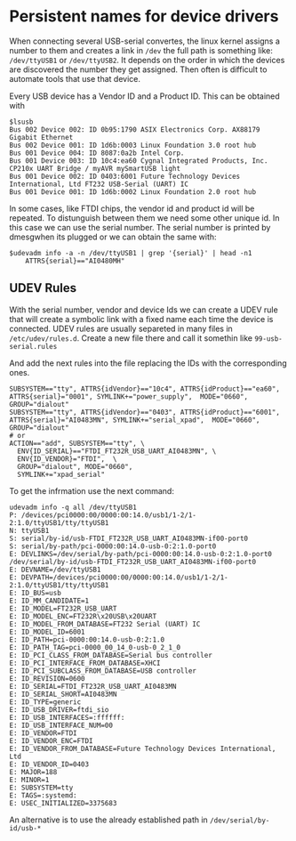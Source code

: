# Persistent names for device drivers

When connecting several USB-serial convertes, the linux kernel assigns a number
to them and creates a link in `/dev` the full path is something like:
`/dev/ttyUSB1` or `/dev/ttyUSB2`. It depends on the order in which the devices
are discovered the number they get assigned. Then often is difficult to 
automate tools that use that device.

Every USB device has a Vendor ID and a Product ID. This can be obtained with
```
$lsusb
Bus 002 Device 002: ID 0b95:1790 ASIX Electronics Corp. AX88179 Gigabit Ethernet
Bus 002 Device 001: ID 1d6b:0003 Linux Foundation 3.0 root hub
Bus 001 Device 004: ID 8087:0a2b Intel Corp. 
Bus 001 Device 003: ID 10c4:ea60 Cygnal Integrated Products, Inc. CP210x UART Bridge / myAVR mySmartUSB light
Bus 001 Device 002: ID 0403:6001 Future Technology Devices International, Ltd FT232 USB-Serial (UART) IC
Bus 001 Device 001: ID 1d6b:0002 Linux Foundation 2.0 root hub
```
In some cases, like FTDI chips, the vendor id and product id will be repeated.
To distunguish between them we need some other unique id. In this case we can
use the serial number. The serial number is printed by dmesgwhen its plugged
or we can obtain the same with:
```
$udevadm info -a -n /dev/ttyUSB1 | grep '{serial}' | head -n1
    ATTRS{serial}=="AI0480MH"
```
## UDEV Rules
With the serial number, vendor and device Ids we can create a UDEV rule that
will create a symbolic link with a fixed name each time the device is connected.
UDEV rules are usually separeted in many files in `/etc/udev/rules.d`. Create
a new file there and call it somethin like `99-usb-serial.rules`

And add the next rules into the file replacing the IDs with the corresponding
ones.

```
SUBSYSTEM=="tty", ATTRS{idVendor}=="10c4", ATTRS{idProduct}=="ea60", ATTRS{serial}="0001", SYMLINK+="power_supply",  MODE="0660", GROUP="dialout"
SUBSYSTEM=="tty", ATTRS{idVendor}=="0403", ATTRS{idProduct}=="6001", ATTRS{serial}="AI0483MN", SYMLINK+="serial_xpad",  MODE="0660", GROUP="dialout"
# or
ACTION=="add", SUBSYSTEM=="tty", \                  
  ENV{ID_SERIAL}=="FTDI_FT232R_USB_UART_AI0483MN", \
  ENV{ID_VENDOR}="FTDI",  \                         
  GROUP="dialout", MODE="0660",                     
  SYMLINK+="xpad_serial"                            
```

To get the infrmation use the next command:

```
udevadm info -q all /dev/ttyUSB1
P: /devices/pci0000:00/0000:00:14.0/usb1/1-2/1-2:1.0/ttyUSB1/tty/ttyUSB1
N: ttyUSB1
S: serial/by-id/usb-FTDI_FT232R_USB_UART_AI0483MN-if00-port0
S: serial/by-path/pci-0000:00:14.0-usb-0:2:1.0-port0
E: DEVLINKS=/dev/serial/by-path/pci-0000:00:14.0-usb-0:2:1.0-port0 /dev/serial/by-id/usb-FTDI_FT232R_USB_UART_AI0483MN-if00-port0
E: DEVNAME=/dev/ttyUSB1
E: DEVPATH=/devices/pci0000:00/0000:00:14.0/usb1/1-2/1-2:1.0/ttyUSB1/tty/ttyUSB1
E: ID_BUS=usb
E: ID_MM_CANDIDATE=1
E: ID_MODEL=FT232R_USB_UART
E: ID_MODEL_ENC=FT232R\x20USB\x20UART
E: ID_MODEL_FROM_DATABASE=FT232 Serial (UART) IC
E: ID_MODEL_ID=6001
E: ID_PATH=pci-0000:00:14.0-usb-0:2:1.0
E: ID_PATH_TAG=pci-0000_00_14_0-usb-0_2_1_0
E: ID_PCI_CLASS_FROM_DATABASE=Serial bus controller
E: ID_PCI_INTERFACE_FROM_DATABASE=XHCI
E: ID_PCI_SUBCLASS_FROM_DATABASE=USB controller
E: ID_REVISION=0600
E: ID_SERIAL=FTDI_FT232R_USB_UART_AI0483MN
E: ID_SERIAL_SHORT=AI0483MN
E: ID_TYPE=generic
E: ID_USB_DRIVER=ftdi_sio
E: ID_USB_INTERFACES=:ffffff:
E: ID_USB_INTERFACE_NUM=00
E: ID_VENDOR=FTDI
E: ID_VENDOR_ENC=FTDI
E: ID_VENDOR_FROM_DATABASE=Future Technology Devices International, Ltd
E: ID_VENDOR_ID=0403
E: MAJOR=188
E: MINOR=1
E: SUBSYSTEM=tty
E: TAGS=:systemd:
E: USEC_INITIALIZED=3375683
```

An alternative is to use the already established path in `/dev/serial/by-id/usb-*`

